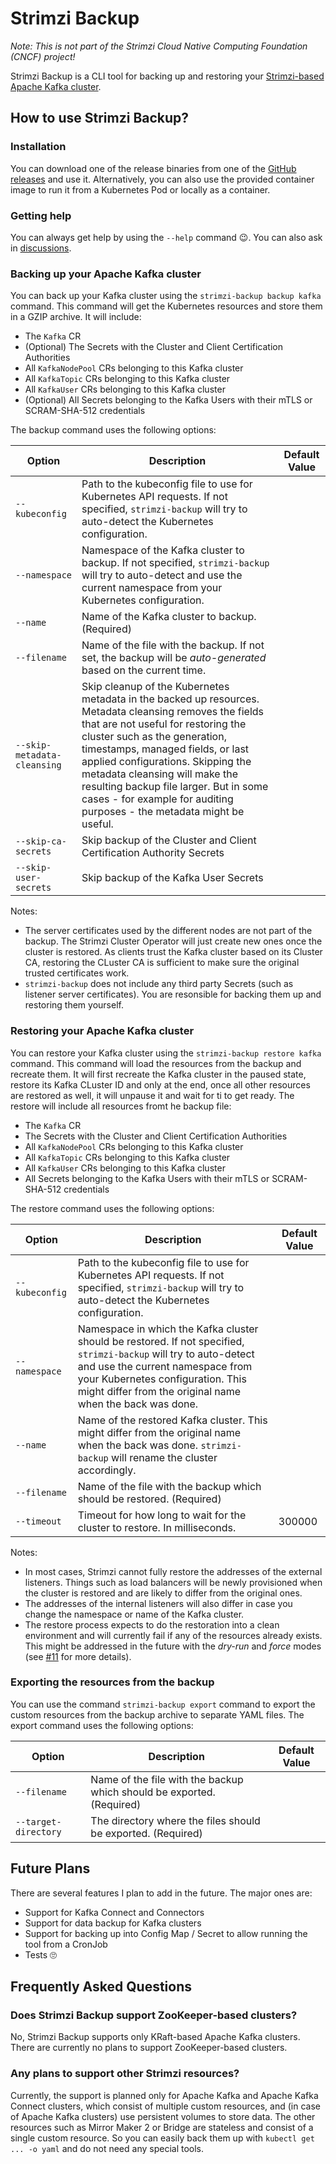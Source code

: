 # Strimzi Backup

_Note: This is not part of the Strimzi Cloud Native Computing Foundation (CNCF) project!_

Strimzi Backup is a CLI tool for backing up and restoring your [Strimzi-based Apache Kafka cluster](https://strimzi.io).

## How to use Strimzi Backup?

### Installation

You can download one of the release binaries from one of the [GitHub releases](https://github.com/scholzj/strimzi-backup/releases) and use it.
Alternatively, you can also use the provided container image to run it from a Kubernetes Pod or locally as a container.

### Getting help

You can always get help by using the `--help` command 😉.
You can also ask in [discussions](https://github.com/scholzj/strimzi-backup/discussions).

### Backing up your Apache Kafka cluster

You can back up your Kafka cluster using the `strimzi-backup backup kafka` command.
This command will get the Kubernetes resources and store them in a GZIP archive.
It will include:
* The `Kafka` CR
* (Optional) The Secrets with the Cluster and Client Certification Authorities
* All `KafkaNodePool` CRs belonging to this Kafka cluster
* All `KafkaTopic` CRs belonging to this Kafka cluster
* All `KafkaUser` CRs belonging to this Kafka cluster
* (Optional) All Secrets belonging to the Kafka Users with their mTLS or SCRAM-SHA-512 credentials

The backup command uses the following options:

| Option                      | Description                                                                                                                                                                                                                                                                                                                                                                                                   | Default Value |
|-----------------------------|---------------------------------------------------------------------------------------------------------------------------------------------------------------------------------------------------------------------------------------------------------------------------------------------------------------------------------------------------------------------------------------------------------------|---------------|
| `--kubeconfig`              | Path to the kubeconfig file to use for Kubernetes API requests. If not specified, `strimzi-backup` will try to auto-detect the Kubernetes configuration.                                                                                                                                                                                                                                                      |               |
| `--namespace`               | Namespace of the Kafka cluster to backup. If not specified, `strimzi-backup` will try to auto-detect and use the current namespace from your Kubernetes configuration.                                                                                                                                                                                                                                        |               |
| `--name`                    | Name of the Kafka cluster to backup. (Required)                                                                                                                                                                                                                                                                                                                                                               |               |
| `--filename`                | Name of the file with the backup. If not set, the backup will be _auto-generated_ based on the current time.                                                                                                                                                                                                                                                                                                  |               |
| `--skip-metadata-cleansing` | Skip cleanup of the Kubernetes metadata in the backed up resources. Metadata cleansing removes the fields that are not useful for restoring the cluster such as the generation, timestamps, managed fields, or last applied configurations. Skipping the metadata cleansing will make the resulting backup file larger. But in some cases - for example for auditing purposes - the metadata might be useful. |               |
| `--skip-ca-secrets`         | Skip backup of the Cluster and Client Certification Authority Secrets                                                                                                                                                                                                                                                                                                                                         |               |
| `--skip-user-secrets`       | Skip backup of the Kafka User Secrets                                                                                                                                                                                                                                                                                                                                                                         |               |

Notes:
* The server certificates used by the different nodes are not part of the backup.
  The Strimzi Cluster Operator will just create new ones once the cluster is restored.
  As clients trust the Kafka cluster based on its Cluster CA, restoring the CLuster CA is sufficient to make sure the original trusted certificates work.
* `strimzi-backup` does not include any third party Secrets (such as listener server certificates).
  You are resonsible for backing them up and restoring them yourself.

### Restoring your Apache Kafka cluster

You can restore your Kafka cluster using the `strimzi-backup restore kafka` command.
This command will load the resources from the backup and recreate them.
It will first recreate the Kafka cluster in the paused state, restore its Kafka CLuster ID and only at the end, once all other resources are restored as well, it will unpause it and wait for ti to get ready.
The restore will include all resources fromt he backup file:
* The `Kafka` CR
* The Secrets with the Cluster and Client Certification Authorities
* All `KafkaNodePool` CRs belonging to this Kafka cluster
* All `KafkaTopic` CRs belonging to this Kafka cluster
* All `KafkaUser` CRs belonging to this Kafka cluster
* All Secrets belonging to the Kafka Users with their mTLS or SCRAM-SHA-512 credentials

The restore command uses the following options:

| Option         | Description                                                                                                                                                                                                                                            | Default Value |
|----------------|--------------------------------------------------------------------------------------------------------------------------------------------------------------------------------------------------------------------------------------------------------|---------------|
| `--kubeconfig` | Path to the kubeconfig file to use for Kubernetes API requests. If not specified, `strimzi-backup` will try to auto-detect the Kubernetes configuration.                                                                                               |               |
| `--namespace`  | Namespace in which the Kafka cluster should be restored. If not specified, `strimzi-backup` will try to auto-detect and use the current namespace from your Kubernetes configuration. This might differ from the original name when the back was done. |               |
| `--name`       | Name of the restored Kafka cluster. This might differ from the original name when the back was done. `strimzi-backup` will rename the cluster accordingly.                                                                                             |               |
| `--filename`   | Name of the file with the backup which should be restored. (Required)                                                                                                                                                                                  |               |
| `--timeout`    | Timeout for how long to wait for the cluster to restore. In milliseconds.                                                                                                                                                                              | 300000        |

Notes:
* In most cases, Strimzi cannot fully restore the addresses of the external listeners.
  Things such as load balancers will be newly provisioned when the cluster is restored and are likely to differ from the original ones.
* The addresses of the internal listeners will also differ in case you change the namespace or name of the Kafka cluster.
* The restore process expects to do the restoration into a clean environment and will currently fail if any of the resources already exists.
  This might be addressed in the future with the _dry-run_ and _force_ modes (see [#11](https://github.com/scholzj/strimzi-backup/issues/11) for more details).

### Exporting the resources from the backup

You can use the command `strimzi-backup export` command to export the custom resources from the backup archive to separate YAML files.
The export command uses the following options:

| Option               | Description                                                           | Default Value |
|----------------------|-----------------------------------------------------------------------|---------------|
| `--filename`         | Name of the file with the backup which should be exported. (Required) |               |
| `--target-directory` | The directory where the files should be exported. (Required)          |               |

## Future Plans

There are several features I plan to add in the future.
The major ones are:
* Support for Kafka Connect and Connectors
* Support for data backup for Kafka clusters
* Support for backing up into Config Map / Secret to allow running the tool from a CronJob
* Tests 🙄

## Frequently Asked Questions

### Does Strimzi Backup support ZooKeeper-based clusters?

No, Strimzi Backup supports only KRaft-based Apache Kafka clusters.
There are currently no plans to support ZooKeeper-based clusters.

### Any plans to support other Strimzi resources?

Currently, the support is planned only for Apache Kafka and Apache Kafka Connect clusters, which consist of multiple custom resources, and (in case of Apache Kafka clusters) use persistent volumes to store data.
The other resources such as Mirror Maker 2 or Bridge are stateless and consist of a single custom resource.
So you can easily back them up with `kubectl get ... -o yaml` and do not need any special tools.
